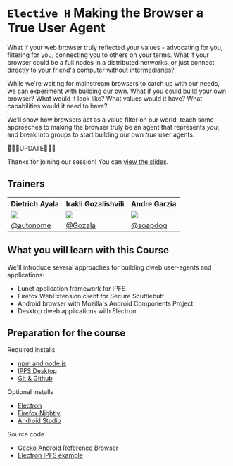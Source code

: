 # `Elective H` Making the Browser a True User Agent

What if your web browser truly reflected your values - advocating for you, filtering for you, connecting you to others on your terms. What if your browser could be a full nodes in a distributed networks, or just connect directly to your friend's computer without intermediaries?

While we're waiting for mainstream browsers to catch up with our needs, we can experiment with building our own. What if you could build your own browser? What would it look like? What values would it have? What capabilities would it need to have?

We’ll show how browsers act as a value filter on our world, teach some approaches to making the browser truly be an agent that represents *you*, and break into groups to start building our own *true* user agents.

🌟🌟🌟UPDATE🌟🌟🌟

Thanks for joining our session! You can [view the slides](https://hackmd.io/@dietrich/rkrZEKFRV#/).


## Trainers

| **Dietrich Ayala**                                  	| **Irakli Gozalishvili**                             	| **Andre Garzia**                                    	|
|-----------------------------------------------------	|-----------------------------------------------------	|-----------------------------------------------------	|
| ![](https://avatars0.githubusercontent.com/u/50103) 	| ![](https://avatars0.githubusercontent.com/u/21236) 	| ![](https://avatars2.githubusercontent.com/u/23247) 	|
| [@autonome](https://github.com/autonome)            	| [@Gozala](https://github.com/Gozala)                	| [@soapdog](https://github.com/soapdog)              	|

## What you will learn with this Course

We'll introduce several approaches for building dweb user-agents and applications:

* Lunet application framework for IPFS
* Firefox WebExtension client for Secure Scuttlebutt
* Android browser with Mozilla's Android Components Project
* Desktop dweb applications with Electron

## Preparation for the course

Required installs
* [npm and node.js](https://www.npmjs.com/)
* [IPFS Desktop](https://github.com/ipfs-shipyard/ipfs-desktop)
* [Git &amp; Github](https://desktop.github.com/)

Optional installs
* [Electron](https://electronjs.org/)
* [Firefox Nightly](https://www.mozilla.org/en-US/firefox/nightly/all/)
* [Android Studio](https://developer.android.com/studio/)

Source code
* [Gecko Android Reference Browser](https://github.com/mozilla-mobile/reference-browser)
* [Electron IPFS example](https://github.com/ipfs/js-ipfs/tree/master/examples/run-in-electron)


